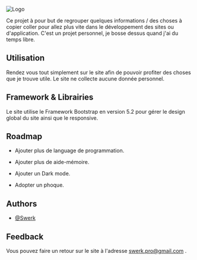 
![Logo](https://cdn.discordapp.com/attachments/365974442939252736/1017091859224477736/unknown.png)



Ce projet à pour but de regrouper quelques informations / des choses à copier coller pour allez plus vite dans le développement des sites ou d'application.
C'est un projet personnel, je bosse dessus quand j'ai du temps libre.




## Utilisation

Rendez vous tout simplement sur le site afin de pouvoir profiter des choses que je trouve utile.
Le site ne collecte aucune donnée personnel.

    
## Framework & Librairies

Le site utilise le Framework Bootstrap en version 5.2 pour gérer le design global du site ainsi que le responsive.


## Roadmap

- Ajouter plus de language de programmation.

- Ajouter plus de aide-mémoire.

- Ajouter un Dark mode.

- Adopter un phoque.


## Authors

- [@Swerk](https://www.github.com/swerkf)


## Feedback

Vous pouvez faire un retour sur le site à l'adresse swerk.pro@gmail.com .

